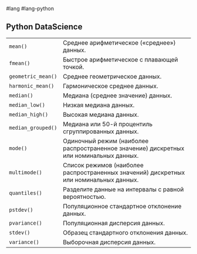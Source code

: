 #lang #lang-python

## Python DataScience

|   |   |
|---|---|
| `mean()` | Среднее арифметическое («среднее») данных. |
| `fmean()` | Быстрое арифметическое с плавающей точкой. |
| `geometric_mean()` | Среднее геометрическое данных. |
| `harmonic_mean()` | Гармоническое среднее данных. |
| `median()` | Медиана (среднее значение) данных. |
| `median_low()` | Низкая медиана данных. |
| `median_high()` | Высокая медиана данных. |
| `median_grouped()` | Медиана или 50-й процентиль сгруппированных данных. |
| `mode()` | Одиночный режим (наиболее распространенное значение) дискретных или номинальных данных. |
| `multimode()` | Список режимов (наиболее распространенных значений) дискретных или номинальных данных. |
| `quantiles()` | Разделите данные на интервалы с равной вероятностью. |
| `pstdev()` | Популяционное стандартное отклонение данных. |
| `pvariance()` | Популяционная дисперсия данных. |
| `stdev()` | Образец стандартного отклонения данных. |
| `variance()` | Выборочная дисперсия данных. |

